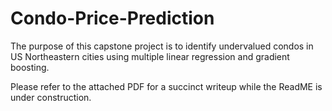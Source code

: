 # Condo-Price-Prediction
The purpose of this capstone project is to identify undervalued condos in US Northeastern cities using multiple linear regression and gradient boosting. 

Please refer to the attached PDF for a succinct writeup while the ReadME is under construction.
